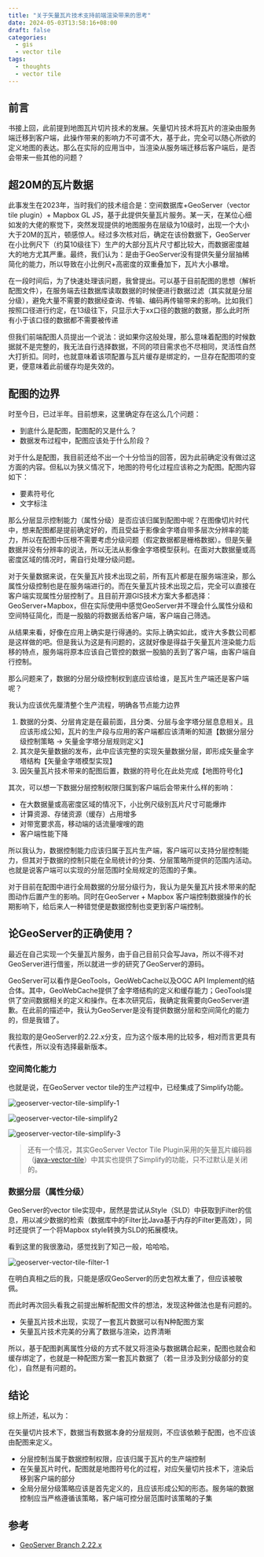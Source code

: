 ```yaml
---
title: "关于矢量瓦片技术支持前端渲染带来的思考"
date: 2024-05-03T13:58:16+08:00
draft: false
categories: 
  - gis
  - vector tile
tags: 
  - thoughts
  - vector tile
---
```


## 前言

书接上回，此前提到地图瓦片切片技术的发展。矢量切片技术将瓦片的渲染由服务端迁移到客户端，此操作带来的影响力不可谓不大，基于此，完全可以随心所欲的定义地图的表达。那么在实际的应用当中，当渲染从服务端迁移后客户端后，是否会带来一些其他的问题？

## 超20M的瓦片数据

此事发生在2023年，当时我们的技术组合是：空间数据库+GeoServer（vector tile plugin）+ Mapbox GL JS，基于此提供矢量瓦片服务。某一天，在某位心细如发的大佬的察觉下，突然发现提供的地图服务在层级为10级时，出现一个大小大于20M的瓦片，顿感惊人。经过多次核对后，确定在该份数据下，GeoServer在小比例尺下（约莫10级往下）生产的大部分瓦片尺寸都比较大，而数据密度越大的地方尤其严重。最终，我们认为：是由于GeoServer没有提供矢量分层抽稀简化的能力，所以导致在小比例尺+高密度的双重叠加下，瓦片大小暴增。

在一段时间后，为了快速处理该问题，我曾提出。可以基于目前配图的思想（解析配图文件），在服务端去往数据库读取数据的时候便进行数据过滤（其实就是分层分级），避免大量不需要的数据经查询、传输、编码再传输带来的影响。比如我们按照口径进行约定，在13级往下，只显示大于xx口径的数据的数据，那么此时所有小于该口径的数据都不需要被传递

但我们前端配图人员提出一个说法：说如果你这般处理，那么意味着配图的时候数据就不是完整的，我无法自行选择数据，不同的项目需求也不尽相同，灵活性自然大打折扣。同时，也就意味着该项配置与瓦片缓存是绑定的，一旦存在配图项的变更，便意味着此前缓存均是失效的。

## 配图的边界

时至今日，已过半年。目前想来，这里确定存在这么几个问题：

- 到底什么是配图，配图配的又是什么？
- 数据发布过程中，配图应该处于什么阶段？

对于什么是配图，我目前还给不出一个十分恰当的回答，因为此前确定没有做过这方面的内容。但私以为狭义情况下，地图的符号化过程应该称之为配图。配图内容如下：

- 要素符号化
- 文字标注

那么分层显示控制能力（属性分级）是否应该归属到配图中呢？在图像切片时代中，想来配图都是提前确定好的，而且受益于影像金字塔自带多层次分辨率的能力，所以在配图中压根不需要考虑分级问题（假定数据都是栅格数据）。但是矢量数据并没有分辨率的说法，所以无法从影像金字塔模型获利。在面对大数据量或高密度区域的情况时，需自行处理分级问题。

对于矢量数据来说，在矢量瓦片技术出现之前，所有瓦片都是在服务端渲染，那么属性分级控制也是在服务端进行的。而在矢量瓦片技术出现之后，完全可以直接在客户端实现属性分层控制了。且目前开源GIS技术方案大多都选择：GeoServer+Mapbox，但在实际使用中感觉GeoServer并不理会什么属性分级和空间特征简化，而是一股脑的将数据丢给客户端，客户端自己筛选。

从结果来看，好像在应用上确实是行得通的。实际上确实如此，或许大多数公司都是这样做的吧。但是我认为这是有问题的，这就好像是得益于矢量瓦片渲染能力后移的特点，服务端将原本应该自己管控的数据一股脑的丢到了客户端，由客户端自行控制。

那么问题来了，数据的分层分级控制权到底应该给谁，是瓦片生产端还是客户端呢？

我认为应该优先厘清整个生产流程，明确各节点能力边界

1. 数据的分类、分层肯定是在最前面，且分类、分层与金字塔分层息息相关。且应该形成公知，瓦片的生产段与应用的客户端都应该清晰的知道【数据分层分级控制策略 → 矢量金字塔分层规则定义】
2. 其次是矢量数据的发布，此中应该完整的实现矢量数据分层，即形成矢量金字塔结构【矢量金字塔模型实现】
3. 因矢量瓦片技术带来的配图后置，数据的符号化在此处完成【地图符号化】

其次，可以想一下数据分层控制权限归属到客户端后会带来什么样的影响：

- 在大数据量或高密度区域的情况下，小比例尺级别瓦片尺寸可能爆炸
- 计算资源、存储资源（缓存）占用增多
- 对带宽要求高，移动端的话流量嗖嗖的跑
- 客户端性能下降

所以我认为，数据控制能力应该归属于瓦片生产端，客户端可以支持分层控制能力，但其对于数据的控制只能在全局统计的分类、分层策略所提供的范围内活动。也就是说客户端可以实现的分层范围时全局规定的范围的子集。

对于目前在配图中进行全局数据的分层分级行为，我认为是矢量瓦片技术带来的配图动作后置产生的影响。同时在GeoServer + Mapbox 客户端控制数据操作的长期影响下，给后来人一种错觉便是数据控制也变更到客户端控制。

## 论GeoServer的正确使用？

最近在自己实现一个矢量瓦片服务，由于自己目前只会写Java，所以不得不对GeoServer进行借鉴，所以就进一步的研究了GeoServer的源码。

GeoServer可以看作是GeoTools，GeoWebCache以及OGC API Implement的结合体。其中，GeoWebCache提供了金字塔结构的定义和缓存能力；GeoTools提供了空间数据相关的定义和操作。在本次研究后，我确定我需要向GeoServer道歉。在此前的描述中，我认为GeoServer是没有提供数据分层和空间简化的能力的，但是我错了。

我拉取的是GeoServer的2.22.x分支，应为这个版本用的比较多，相对而言更具有代表性，所以没有选择最新版本。

### 空间简化能力

也就是说，在GeoServer vector tile的生产过程中，已经集成了Simplify功能。

![geoserver-vector-tile-simplify-1](https://zhou-fuyi.github.io/picx-images-hosting/geoserver-vector-tile-simplify-1.58h6d9l162.webp)

![geoserver-vector-tile-simplify2](https://zhou-fuyi.github.io/picx-images-hosting/geoserver-vector-tile-simplify2.92pxw82z3b.webp)

![geoserver-vector-tile-simplify-3](https://zhou-fuyi.github.io/picx-images-hosting/geoserver-vector-tile-simplify-3.lvjckmhic.webp)

> 还有一个情况，其实GeoServer Vector Tile Plugin采用的矢量瓦片编码器（[java-vector-tile](https://github.com/ElectronicChartCentre/java-vector-tile)）中其实也提供了Simplify的功能，只不过默认是关闭的。

### 数据分层（属性分级）

GeoServer的vector tile实现中，居然是尝试从Style（SLD）中获取到Filter的信息，用以减少数据的检索（数据库中的Filter比Java基于内存的Filter更高效），同时还提供了一个将Mapbox style转换为SLD的拓展模块。

看到这里的我很激动，感觉找到了知己一般，哈哈哈。

![geoserver-vector-tile-filter-1](https://zhou-fuyi.github.io/picx-images-hosting/geoserver-vector-tile-filter-1.7sn0pwkzs1.webp)

在明白真相之后的我，只能是感叹GeoServer的历史包袱太重了，但应该被敬佩。

而此时再次回头看我之前提出解析配图文件的想法，发现这种做法也是有问题的。

- 矢量瓦片技术出现，实现了一套瓦片数据可以有N种配图方案
- 矢量瓦片技术完美的分离了数据与渲染，边界清晰

所以，基于配图剥离属性分级的方式不就又将渲染与数据耦合起来，配图也就会和缓存绑定了，也就是一种配图方案一套瓦片数据了（若一旦涉及到分级部分的变化），自然是有问题的。

## 结论
综上所述，私以为：

在矢量切片技术下，数据当有数据本身的分层规则，不应该依赖于配图，也不应该由配图来定义。

- 分层控制当属于数据控制权限，应该归属于瓦片的生产端控制
- 在矢量瓦片时代，配图就是地图符号化的过程，对应矢量切片技术下，渲染后移到客户端的部分
- 全局分层分级策略应该是首先定义的，且应该形成公知的形态。服务端的数据控制应当严格遵循该策略，客户端可控分层范围时该策略的子集

## 参考

- [GeoServer Branch 2.22.x](https://github.com/geoserver/geoserver/tree/2.22.x)